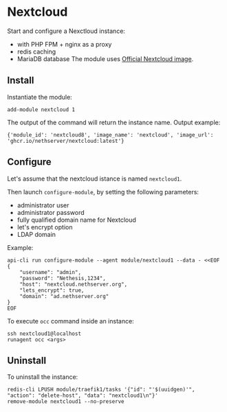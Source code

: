# Nextcloud

Start and configure a Nexctloud instance:
- with PHP FPM + nginx as a proxy
- redis caching
- MariaDB database
The module uses [Official Nextcloud image](https://hub.docker.com/_/nextcloud).

## Install

Instantiate the module:
```
add-module nextcloud 1
```

The output of the command will return the instance name.
Output example:
```
{'module_id': 'nextcloud8', 'image_name': 'nextcloud', 'image_url': 'ghcr.io/nethserver/nextcloud:latest'}
```

## Configure

Let's assume that the nextcloud istance is named `nextcloud1`.

Then launch `configure-module`, by setting the following parameters:
- administrator user
- administrator password
- fully qualified domain name for Nextcloud
- let's encrypt option
- LDAP domain

Example:
```
api-cli run configure-module --agent module/nextcloud1 --data - <<EOF
{
    "username": "admin",
    "password": "Nethesis,1234",
    "host": "nextcloud.nethserver.org",
    "lets_encrypt": true,
    "domain": "ad.nethserver.org"
}
EOF
```

To execute `occ` command inside an instance:
```
ssh nextcloud1@localhost
runagent occ <args>
```


## Uninstall

To uninstall the instance:
```
redis-cli LPUSH module/traefik1/tasks '{"id": "'$(uuidgen)'", "action": "delete-host", "data": "nextcloud1\n"}'
remove-module nextcloud1 --no-preserve
```
